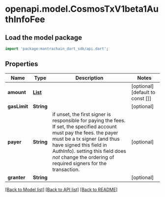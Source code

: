 # openapi.model.CosmosTxV1beta1AuthInfoFee

## Load the model package
```dart
import 'package:mantrachain_dart_sdk/api.dart';
```

## Properties
Name | Type | Description | Notes
------------ | ------------- | ------------- | -------------
**amount** | [**List<Coin>**](Coin.md) |  | [optional] [default to const []]
**gasLimit** | **String** |  | [optional] 
**payer** | **String** | if unset, the first signer is responsible for paying the fees. If set, the specified account must pay the fees. the payer must be a tx signer (and thus have signed this field in AuthInfo). setting this field does *not* change the ordering of required signers for the transaction. | [optional] 
**granter** | **String** |  | [optional] 

[[Back to Model list]](../README.md#documentation-for-models) [[Back to API list]](../README.md#documentation-for-api-endpoints) [[Back to README]](../README.md)


